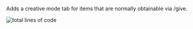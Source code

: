 Adds a creative mode tab for items that are normally obtainable via /give.

![total lines of code](https://tokei.rs/b1/github/betterclient/opitemsmod)
